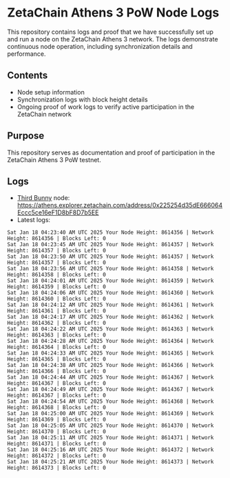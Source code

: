 # ZetaChain Athens 3 PoW Node Logs
This repository contains logs and proof that we have successfully set up and run a node on the ZetaChain Athens 3 network. The logs demonstrate continuous node operation, including synchronization details and performance.

## Contents
- Node setup information
- Synchronization logs with block height details
- Ongoing proof of work logs to verify active participation in the ZetaChain network

## Purpose
This repository serves as documentation and proof of participation in the ZetaChain Athens 3 PoW testnet.

## Logs

- [Third Bunny](https://thirdbunny.xyz/) node: https://athens.explorer.zetachain.com/address/0x225254d35dE666064Eccc5ce16eF1D8bF8D7b5EE
- Latest logs:
```
Sat Jan 18 04:23:40 AM UTC 2025 Your Node Height: 8614356 | Network Height: 8614356 | Blocks Left: 0
Sat Jan 18 04:23:45 AM UTC 2025 Your Node Height: 8614357 | Network Height: 8614357 | Blocks Left: 0
Sat Jan 18 04:23:50 AM UTC 2025 Your Node Height: 8614357 | Network Height: 8614357 | Blocks Left: 0
Sat Jan 18 04:23:56 AM UTC 2025 Your Node Height: 8614358 | Network Height: 8614358 | Blocks Left: 0
Sat Jan 18 04:24:01 AM UTC 2025 Your Node Height: 8614359 | Network Height: 8614359 | Blocks Left: 0
Sat Jan 18 04:24:06 AM UTC 2025 Your Node Height: 8614360 | Network Height: 8614360 | Blocks Left: 0
Sat Jan 18 04:24:12 AM UTC 2025 Your Node Height: 8614361 | Network Height: 8614361 | Blocks Left: 0
Sat Jan 18 04:24:17 AM UTC 2025 Your Node Height: 8614362 | Network Height: 8614362 | Blocks Left: 0
Sat Jan 18 04:24:22 AM UTC 2025 Your Node Height: 8614363 | Network Height: 8614363 | Blocks Left: 0
Sat Jan 18 04:24:28 AM UTC 2025 Your Node Height: 8614364 | Network Height: 8614364 | Blocks Left: 0
Sat Jan 18 04:24:33 AM UTC 2025 Your Node Height: 8614365 | Network Height: 8614365 | Blocks Left: 0
Sat Jan 18 04:24:38 AM UTC 2025 Your Node Height: 8614366 | Network Height: 8614366 | Blocks Left: 0
Sat Jan 18 04:24:44 AM UTC 2025 Your Node Height: 8614367 | Network Height: 8614367 | Blocks Left: 0
Sat Jan 18 04:24:49 AM UTC 2025 Your Node Height: 8614367 | Network Height: 8614367 | Blocks Left: 0
Sat Jan 18 04:24:54 AM UTC 2025 Your Node Height: 8614368 | Network Height: 8614368 | Blocks Left: 0
Sat Jan 18 04:25:00 AM UTC 2025 Your Node Height: 8614369 | Network Height: 8614369 | Blocks Left: 0
Sat Jan 18 04:25:05 AM UTC 2025 Your Node Height: 8614370 | Network Height: 8614370 | Blocks Left: 0
Sat Jan 18 04:25:11 AM UTC 2025 Your Node Height: 8614371 | Network Height: 8614371 | Blocks Left: 0
Sat Jan 18 04:25:16 AM UTC 2025 Your Node Height: 8614372 | Network Height: 8614372 | Blocks Left: 0
Sat Jan 18 04:25:21 AM UTC 2025 Your Node Height: 8614373 | Network Height: 8614373 | Blocks Left: 0
```
